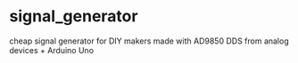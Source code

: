 # signal_generator
cheap signal generator for DIY makers made with AD9850 DDS from analog devices + Arduino Uno

